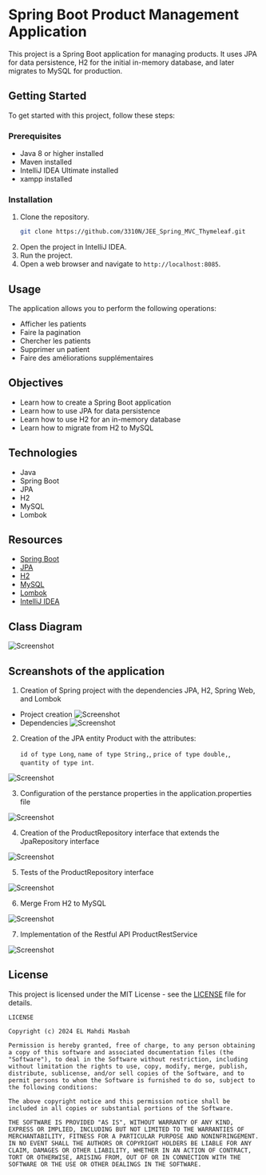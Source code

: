 # Spring Boot Product Management Application

This project is a Spring Boot application for managing products. It uses JPA for data persistence, H2 for the initial in-memory database, and later migrates to MySQL for production.

## Getting Started

To get started with this project, follow these steps:

### Prerequisites

- Java 8 or higher installed
- Maven installed
- IntelliJ IDEA Ultimate installed
- xampp installed

### Installation

1. Clone the repository.
   ```bash
   git clone https://github.com/3310N/JEE_Spring_MVC_Thymeleaf.git
    ```
2. Open the project in IntelliJ IDEA.
3. Run the project.
4. Open a web browser and navigate to `http://localhost:8085`.

## Usage

The application allows you to perform the following operations:

- Afficher les patients
- Faire la pagination
- Chercher les patients
- Supprimer un patient
- Faire des améliorations supplémentaires

## Objectives

- Learn how to create a Spring Boot application
- Learn how to use JPA for data persistence
- Learn how to use H2 for an in-memory database
- Learn how to migrate from H2 to MySQL

## Technologies

- Java
- Spring Boot
- JPA
- H2
- MySQL
- Lombok


## Resources

- [Spring Boot](https://spring.io/projects/spring-boot)
- [JPA](https://spring.io/projects/spring-data-jpa)
- [H2](https://www.h2database.com/html/main.html)
- [MySQL](https://www.mysql.com/)
- [Lombok](https://projectlombok.org/)
- [IntelliJ IDEA](https://www.jetbrains.com/idea/)

## Class Diagram
![Screenshot](src/main/resources/static/screens/Class_Diagram.png)

## Screanshots of the application
1. Creation of Spring project with the dependencies JPA, H2, Spring Web, and Lombok
* Project creation
   ![Screenshot](src/main/resources/static/screens/Project_Creation.png)
* Dependencies
    ![Screenshot](src/main/resources/static/screens/Dependencies.png)
2. Creation of the JPA entity Product with the attributes:

   `id of type Long`,
   `name of type String,`,
   `price of type double,`,
   `quantity of type int`.

![Screenshot](src/main/resources/static/screens/Product_Entity.png)

3. Configuration of the perstance properties in the application.properties file

![Screenshot](src/main/resources/static/screens/application_properties.png)

4. Creation of the ProductRepository interface that extends the JpaRepository interface

![Screenshot](src/main/resources/static/screens/ProductRepository.png)

5. Tests of the ProductRepository interface

![Screenshot](src/main/resources/static/screens/ProductRepositoryTest.png)

6. Merge From H2 to MySQL

![Screenshot](src/main/resources/static/screens/MergeFromH2ToMySQL.png)

7. Implementation of the Restful API ProductRestService

![Screenshot](src/main/resources/static/screens/ProductRestService.png)

## License

This project is licensed under the MIT License - see the [LICENSE](https://www.youtube.com/watch?v=xvFZjo5PgG0) file for details.
``` 
LICENSE
    
Copyright (c) 2024 EL Mahdi Masbah

Permission is hereby granted, free of charge, to any person obtaining a copy of this software and associated documentation files (the "Software"), to deal in the Software without restriction, including without limitation the rights to use, copy, modify, merge, publish, distribute, sublicense, and/or sell copies of the Software, and to permit persons to whom the Software is furnished to do so, subject to the following conditions:

The above copyright notice and this permission notice shall be included in all copies or substantial portions of the Software.

THE SOFTWARE IS PROVIDED "AS IS", WITHOUT WARRANTY OF ANY KIND, EXPRESS OR IMPLIED, INCLUDING BUT NOT LIMITED TO THE WARRANTIES OF MERCHANTABILITY, FITNESS FOR A PARTICULAR PURPOSE AND NONINFRINGEMENT. IN NO EVENT SHALL THE AUTHORS OR COPYRIGHT HOLDERS BE LIABLE FOR ANY CLAIM, DAMAGES OR OTHER LIABILITY, WHETHER IN AN ACTION OF CONTRACT, TORT OR OTHERWISE, ARISING FROM, OUT OF OR IN CONNECTION WITH THE SOFTWARE OR THE USE OR OTHER DEALINGS IN THE SOFTWARE.
```